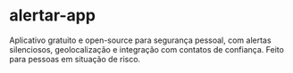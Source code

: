 # alertar-app
Aplicativo gratuito e open-source para segurança pessoal, com alertas silenciosos, geolocalização e integração com contatos de confiança. Feito para pessoas em situação de risco.
